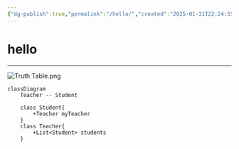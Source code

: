 ```yaml
---
{"dg-publish":true,"permalink":"/hello/","created":"2025-01-31T22:24:55.224+02:00","updated":"2025-01-31T22:36:11.689+02:00"}
---
```


# hello
---

![Truth Table.png](/img/user/assets/img/Truth%20Table.png)

```mermaid
classDiagram
    Teacher -- Student

    class Student{
        +Teacher myTeacher
    }
    class Teacher{
        +List<Student> students
    }
```
